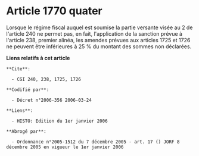 # Article 1770 quater

Lorsque le régime fiscal auquel est soumise la partie versante visée au 2 de l'article 240 ne permet pas, en fait,
l'application de la sanction prévue à l'article 238, premier alinéa, les amendes prévues aux articles 1725 et 1726 ne peuvent
être inférieures à 25 % du montant des sommes non déclarées.

**Liens relatifs à cet article**

	**Cite**:

	  - CGI 240, 238, 1725, 1726

	**Codifié par**:

	  - Décret n°2006-356 2006-03-24

	**Liens**:

	  - HISTO: Edition du 1er janvier 2006

	**Abrogé par**:

	  - Ordonnance n°2005-1512 du 7 décembre 2005 - art. 17 () JORF 8 décembre 2005 en vigueur le 1er janvier 2006
